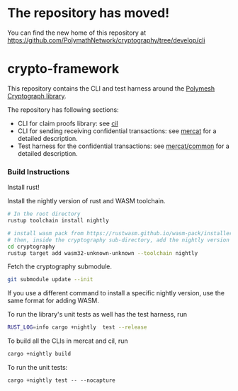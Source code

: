 # The repository has moved!

You can find the new home of this repository at https://github.com/PolymathNetwork/cryptography/tree/develop/cli

# crypto-framework

This repository contains the CLI and test harness around the [Polymesh Cryptograph library][cryptography].

The repository has following sections:
- CLI for claim proofs library: see [cil][cil]
- CLI for sending receiving confidential transactions: see [mercat][mercat] for a detailed description.
- Test harness for the confidential transactions: see [mercat/common][harness] for a detailed description.

### Build Instructions

Install rust!

Install the nightly version of rust and WASM toolchain.
```bash
# In the root directory
rustup toolchain install nightly

# install wasm pack from https://rustwasm.github.io/wasm-pack/installer/
# then, inside the cryptography sub-directory, add the nightly version as target
cd cryptography
rustup target add wasm32-unknown-unknown --toolchain nightly
```
Fetch the cryptography submodule.

```bash
git submodule update --init
```

If you use a different command to install a specific nightly version, use the same format for adding WASM.


To run the library's unit tests as well has the test harness, run
```bash
RUST_LOG=info cargo +nightly  test --release
```

To build all the CLIs in mercat and cil, run
```bash
cargo +nightly build
```

To run the unit tests:
```
cargo +nightly test -- --nocapture
```

[cryptography]: https://github.com/PolymathNetwork/cryptography
[cil]: https://github.com/PolymathNetwork/crypto-framework/tree/master/cil
[mercat]: https://github.com/PolymathNetwork/crypto-framework/tree/master/mercat
[harness]: https://github.com/PolymathNetwork/crypto-framework/tree/master/mercat/common
